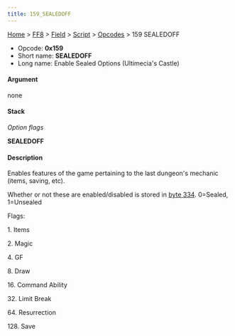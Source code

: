 ```yaml
---
title: 159_SEALEDOFF
---
```


[Home](../../../../Main_Page.md) > [FF8](../../../../FF8.md) > [Field](../../../Field.md) > [Script](../../Script.md) > [Opcodes](../Opcodes.md) > 159 SEALEDOFF

-   Opcode: **0x159**
-   Short name: **SEALEDOFF**
-   Long name: Enable Sealed Options (Ultimecia's Castle)

#### Argument

none

#### Stack

  
*Option flags*

**SEALEDOFF**

#### Description

Enables features of the game pertaining to the last dungeon's mechanic (items, saving, etc).

Whether or not these are enabled/disabled is stored in [byte 334](../../../Variables.md). 0=Sealed, 1=Unsealed

Flags:

  
1\. Items

2\. Magic

4\. GF

8\. Draw

16\. Command Ability

32\. Limit Break

64\. Resurrection

128\. Save
